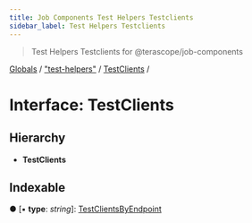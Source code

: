 ```yaml
---
title: Job Components Test Helpers Testclients
sidebar_label: Test Helpers Testclients
---
```


> Test Helpers Testclients for @terascope/job-components

[Globals](../overview.md) / ["test-helpers"](../modules/_test_helpers_.md) / [TestClients](_test_helpers_.testclients.md) /

# Interface: TestClients

## Hierarchy

* **TestClients**

## Indexable

● \[▪ **type**: *string*\]: [TestClientsByEndpoint](_test_helpers_.testclientsbyendpoint.md)
